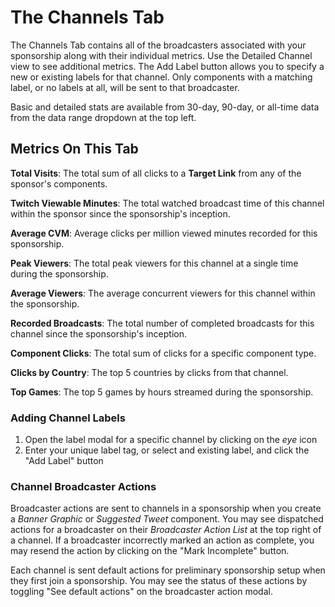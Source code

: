 The Channels Tab
================

The Channels Tab contains all of the broadcasters associated with your sponsorship along with their individual metrics. Use the Detailed Channel view to see additional metrics. The Add Label button allows you to specify a new or existing labels for that channel. Only components with a matching label, or no labels at all, will be sent to that broadcaster.

Basic and detailed stats are available from 30-day, 90-day, or all-time data from the data range dropdown at the top left.

## Metrics On This Tab
**Total Visits**: The total sum of all clicks to a **Target Link** from any of the sponsor's components.

**Twitch Viewable Minutes**: The total watched broadcast time of this channel within the sponsor since the sponsorship's inception.

**Average CVM**: Average clicks per million viewed minutes recorded for this sponsorship.

**Peak Viewers**: The total peak viewers for this channel at a single time during the sponsorship.

**Average Viewers**: The average concurrent viewers for this channel within the sponsorship.

**Recorded Broadcasts**: The total number of completed broadcasts for this channel since the sponsorship's inception.

**Component Clicks**: The total sum of clicks for a specific component type.

**Clicks by Country**: The top 5 countries by clicks from that channel.

**Top Games**: The top 5 games by hours streamed during the sponsorship.


### Adding Channel Labels
1. Open the label modal for a specific channel by clicking on the *eye* icon
2. Enter your unique label tag, or select and existing label, and click the "Add Label" button

### Channel Broadcaster Actions
Broadcaster actions are sent to channels in a sponsorship when you create a *Banner Graphic* or *Suggested Tweet* component. You may see dispatched actions for a broadcaster on their *Broadcaster Action List* at the top right of a channel. If a broadcaster incorrectly marked an action as complete, you may resend the action by clicking on the "Mark Incomplete" button.

Each channel is sent default actions for preliminary sponsorship setup when they first join a sponsorship. You may see the status of these actions by toggling "See default actions" on the broadcaster action modal.
